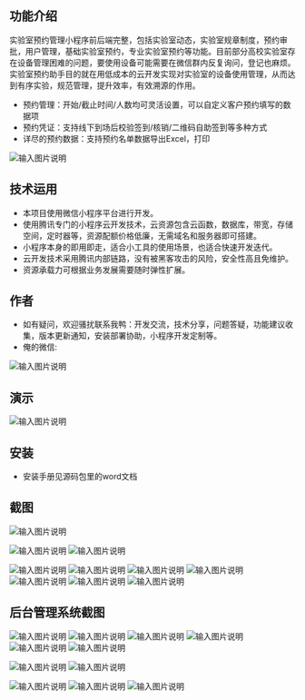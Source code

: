 ## 功能介绍 
    
实验室预约管理小程序前后端完整，包括实验室动态，实验室规章制度，预约审批，用户管理，基础实验室预约，专业实验室预约等功能。目前部分高校实验室存在设备管理困难的问题，要使用设备可能需要在微信群内反复询问，登记也麻烦。实验室预约助手目的就在用低成本的云开发实现对实验室的设备使用管理，从而达到有序实验，规范管理，提升效率，有效溯源的作用。

- 预约管理：开始/截止时间/人数均可灵活设置，可以自定义客户预约填写的数据项
- 预约凭证：支持线下到场后校验签到/核销/二维码自助签到等多种方式
- 详尽的预约数据：支持预约名单数据导出Excel，打印

 ![输入图片说明](demo/%E4%BA%8C%E7%BB%B4%E7%A0%81.png)

## 技术运用
- 本项目使用微信小程序平台进行开发。
- 使用腾讯专门的小程序云开发技术，云资源包含云函数，数据库，带宽，存储空间，定时器等，资源配额价格低廉，无需域名和服务器即可搭建。
- 小程序本身的即用即走，适合小工具的使用场景，也适合快速开发迭代。
- 云开发技术采用腾讯内部链路，没有被黑客攻击的风险，安全性高且免维护。
- 资源承载力可根据业务发展需要随时弹性扩展。  



## 作者
- 如有疑问，欢迎骚扰联系我鸭：开发交流，技术分享，问题答疑，功能建议收集，版本更新通知，安装部署协助，小程序开发定制等。
- 俺的微信:

 ![输入图片说明](demo/author-base.png)



## 演示 

 ![输入图片说明](demo/%E4%BA%8C%E7%BB%B4%E7%A0%81.png)

## 安装

- 安装手册见源码包里的word文档




## 截图
![输入图片说明](demo/1%E9%A6%96%E9%A1%B5.png)

![输入图片说明](demo/2%E5%AE%9E%E9%AA%8C%E5%AE%A4%E5%8A%A8%E6%80%81.png)
![输入图片说明](demo/3%E5%AE%9E%E9%AA%8C%E5%AE%A4%E8%A7%84%E7%AB%A0.png)

![输入图片说明](demo/4%E9%A2%84%E7%BA%A6%E6%97%A5%E5%8E%86.png)
 ![输入图片说明](demo/5%E6%88%91%E7%9A%84.png)
![输入图片说明](demo/6%E5%9F%BA%E7%A1%80%E5%AE%9E%E9%AA%8C%E5%AE%A4.png)
![输入图片说明](demo/7%E4%B8%93%E4%B8%9A%E5%AE%9E%E9%AA%8C%E5%AE%A4.png)
![输入图片说明](demo/8%E9%A2%84%E7%BA%A6%E8%AF%A6%E6%83%85.png)
![输入图片说明](demo/9%E9%A2%84%E7%BA%A6%E6%8A%A5%E5%90%8D.png)
![输入图片说明](demo/10%E9%A2%84%E7%BA%A6%E6%88%90%E5%8A%9F.png)
## 后台管理系统截图
 ![输入图片说明](demo/11%E5%90%8E%E5%8F%B0%E9%A6%96%E9%A1%B5.png)
![输入图片说明](demo/12%E5%90%8E%E5%8F%B0-%E9%A2%84%E7%BA%A6%E7%AE%A1%E7%90%86.png)
![输入图片说明](demo/13%E5%90%8E%E5%8F%B0-%E9%A2%84%E7%BA%A6%E6%B7%BB%E5%8A%A0.png)
![输入图片说明](demo/14%E5%90%8E%E5%8F%B0-%E9%A2%84%E7%BA%A6%E6%97%B6%E6%AE%B5.png)
![输入图片说明](demo/15%E5%90%8E%E5%8F%B0-%E9%A2%84%E7%BA%A6%E8%8F%9C%E5%8D%95.png)
![输入图片说明](demo/16%E5%90%8E%E5%8F%B0-%E9%A2%84%E7%BA%A6%E5%90%8D%E5%8D%95%E7%AE%A1%E7%90%86.png)

![输入图片说明](demo/17%E5%90%8E%E5%8F%B0-%E9%A2%84%E7%BA%A6%E5%90%8D%E5%8D%95.png)
![输入图片说明](demo/18%E5%90%8E%E5%8F%B0-%E6%A0%B8%E9%94%80%E9%A2%84%E7%BA%A6.png)

![输入图片说明](demo/19%E5%90%8E%E5%8F%B0-%E9%A2%84%E7%BA%A6%E5%90%8D%E5%8D%95%E5%AF%BC%E5%87%BA.png)
![输入图片说明](demo/20%E5%90%8E%E5%8F%B0-%E5%86%85%E5%AE%B9%E7%AE%A1%E7%90%86.png)
![输入图片说明](demo/21%E5%90%8E%E5%8F%B0-%E5%86%85%E5%AE%B9%E6%B7%BB%E5%8A%A0.png)